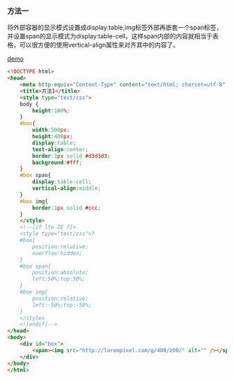 ### 方法一
将外部容器的显示模式设置成display:table,img标签外部再嵌套一个span标签，并设置span的显示模式为display:table-cell，这样span内部的内容就相当于表格，可以很方便的使用vertical-align属性来对齐其中的内容了。

[demo](http://jsfiddle.net/Ln0mfg47/)

``` html
<!DOCTYPE html>
<head>
    <meta http-equiv="Content-Type" content="text/html; charset=utf-8" />
    <title>方法1</title>
    <style type="text/css">
    body {
        height:100%;
    }
    #box{
        width:500px;
        height:400px;
        display:table;
        text-align:center;
        border:1px solid #d3d3d3;
        background:#fff;
    }
    #box span{
        display:table-cell;
        vertical-align:middle;
    }
    #box img{
        border:1px solid #ccc;
    }
    </style>
    <!--[if lte IE 7]>
    <style type="text/css">?
    #box{
        position:relative;
        overflow:hidden;
    }
    #box span{
        position:absolute;
        left:50%;top:50%;
    }
    #box img{
        position:relative;
        left:-50%;top:-50%;
    }
    </style>
    <![endif]-->
</head>
<body>
    <div id="box">
        <span><img src="http://lorempixel.com/g/400/200/" alt="" /></span>
    </div>
</body>
</html>
```